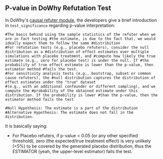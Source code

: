 ## P-value in DoWhy Refutation Test

 In DoWhy's [causal refuter module](https://github.com/microsoft/dowhy/blob/master/dowhy/causal_refuter.py), the developers give a brief introduction in ```test_significance``` 
regarding p-value interpretation:

```
#The basis behind using the sample statistics of the refuter when we are in fact testing #the estimate, is due to the fact that, we would ideally expect them to follow the same #distribition
#For refutation tests (e.g., placebo refuters), consider the null distribution as a #distribution of effect estimates over multiple simulations with placebo treatment, and #compute how likely the true estimate (e.g., zero for placebo test) is under the null. If #the probability of true effect estimate is lower than the p-value, then estimator method #fails the test.
#For sensitivity analysis tests (e.g., bootstrap, subset or common cause refuters), the #null distribution captures the distribution of effect estimates under the "true" dataset 
#(e.g., with an additional confounder or different sampling), and we compute the #probability of the obtained estimate under this distribution. If the probability is lower #than the p-value, then the estimator method fails the test

#Null Hypothesis: The estimate is a part of the distribution
#Alternative Hypothesis: The estimate does not fall in the distribution.
``` 

It is basically saying:


- For Placebo refuters, if p-value < 0.05 (or any other specified threshold), zero (the expected/true treatment effect) is very unlikely (<5%) to be covered by the generated placebo distribution, thus the ESTIMATOR (yeah, the upper-level estimator) fails the test.
